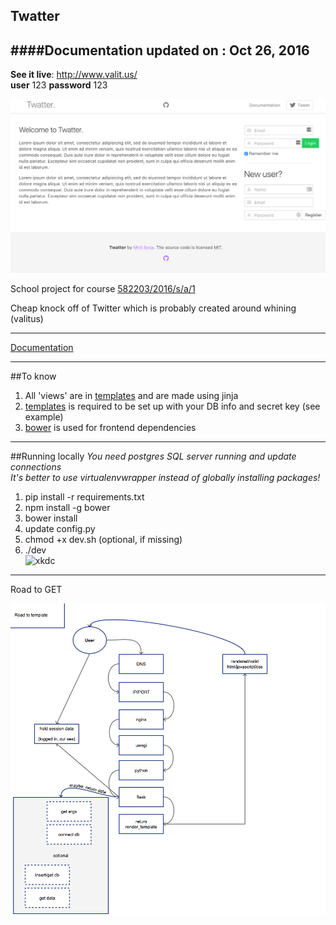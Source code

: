 Twatter
------
####Documentation updated on : Oct 26, 2016
------
**See it live**: http://www.valit.us/   
**user** 123
**password** 123

![screehonshot of project](doc/screenshot.png)

School project for course [582203/2016/s/a/1](https://www.cs.helsinki.fi/courses/582203/2016/s/a/1)  

Cheap knock off of Twitter which is probably created around whining (valitus)  


---

[Documentation](doc/Documentation.pdf)  

---

##To know
1. All 'views' are in [templates](templates/) and are made using jinja
2. [templates](config.py) is required to be set up with your DB info and secret key (see example)
3. [bower](https://bower.io/) is used for frontend dependencies

---
##Running locally
*You need postgres SQL server running and update connections*  
*It's better to use virtualenvwrapper instead of globally installing packages!*  
1. pip install -r requirements.txt  
2. npm install -g bower  
3. bower install  
4. update config.py  
5. chmod +x dev.sh (optional, if missing)  
6. ./dev  
![xkdc](https://www.explainxkcd.com/wiki/images/a/a3/will_it_work.png)

---
Road to GET

![road to template](doc/road_to_template.png)
